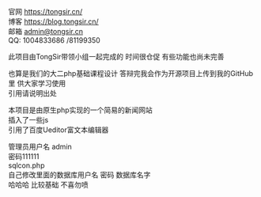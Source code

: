 官网 https://tongsir.cn/  
博客 https://blog.tongsir.cn/  
邮箱 admin@tongsir.cn  
QQ: 1004833686 /81199350  

此项目由TongSir带领小组一起完成的 时间很仓促 有些功能也尚未完善   


也算是我们的大二php基础课程设计 答辩完我会作为开源项目上传到我的GitHub里 供大家学习使用  
引用请说明出处  


本项目是由原生php实现的一个简易的新闻网站   
插入了一些js  
引用了百度Ueditor富文本编辑器  

管理员用户名 admin  
密码111111  
sqlcon.php    
自己修改里面的数据库用户名 密码 数据库名字  
哈哈哈 比较基础 不喜勿喷    
